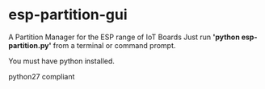 # esp-partition-gui
A Partition Manager for the ESP range of IoT Boards
Just run __'python esp-partition.py'__ from a terminal or
command prompt.

You must have python installed.

python27 compliant
